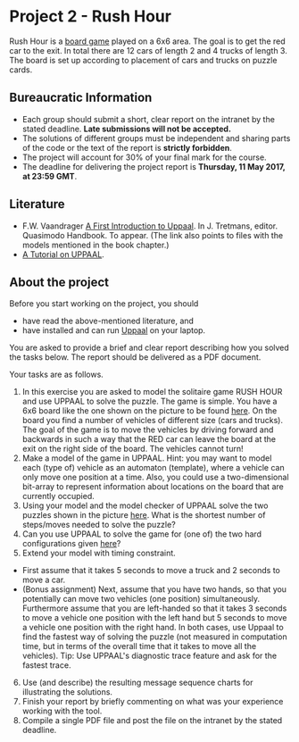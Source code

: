 # Project 2 - Rush Hour

Rush Hour is a [board game](https://en.wikipedia.org/wiki/Rush_Hour_\(board_game\)) played on a 6x6 area. The goal is to get the red car to the exit. In total there are 12 cars of length 2 and 4 trucks of length 3. The board is set up according to placement of cars and trucks on puzzle cards.

## Bureaucratic Information

* Each group should submit a short, clear report on the intranet by the stated deadline. **Late submissions will not be accepted.**
* The solutions of different groups must be independent and sharing parts of the code or the text of the report is **strictly forbidden**.
* The project will account for 30% of your final mark for the course.
* The deadline for delivering the project report is **Thursday, 11 May 2017, at 23:59 GMT**.

## Literature
* F.W. Vaandrager [A First Introduction to Uppaal](http://www.mbsd.cs.ru.nl/publications/papers/fvaan/handbookuppaal/). In J. Tretmans, editor. Quasimodo Handbook. To appear. (The link also points to files with the models mentioned in the book chapter.)
* [A Tutorial on UPPAAL](http://www.it.uu.se/research/group/darts/papers/texts/new-tutorial.pdf).

## About the project

Before you start working on the project, you should
* have read the above-mentioned literature, and
* have installed and can run [Uppaal](http://www.uppaal.org/) on your laptop.

You are asked to provide a brief and clear report describing how you solved the tasks below. The report should be delivered as a PDF document.

Your tasks are as follows.

1. In this exercise you are asked to model the solitaire game RUSH HOUR and use UPPAAL to solve the puzzle. The game is simple. You have a 6x6 board like the one shown on the picture to be found [here](http://www.ru.is/faculty/luca/MV09SPRING/rush.png). On the board you find a number of vehicles of different size (cars and trucks). The goal of the game is to move the vehicles by driving forward and backwards in such a way that the RED car can leave the board at the exit on the right side of the board. The vehicles cannot turn!
2. Make a model of the game in UPPAAL. Hint: you may want to model each (type of) vehicle as an automaton (template), where a vehicle can only move one position at a time. Also, you could use a two-dimensional bit-array to represent information about locations on the board that are currently occupied.
3. Using your model and the model checker of UPPAAL solve the two puzzles shown in the picture [here](http://www.ru.is/faculty/luca/MV09SPRING/puzzle.jpg). What is the shortest number of steps/moves needed to solve the puzzle?
4. Can you use UPPAAL to solve the game for (one of) the two hard configurations given [here](http://quomodocumque.wordpress.com/2012/02/18/the-hardest-rush-hour-position/)?
5. Extend your model with timing constraint.
* First assume that it takes 5 seconds to move a truck and 2 seconds to move a car.
* (Bonus assignment) Next, assume that you have two hands, so that you potentially can move two vehicles (one position) simultaneously. Furthermore assume that you are left-handed so that it takes 3 seconds to move a vehicle one position with the left hand but 5 seconds to move a vehicle one position with the right hand.
In both cases, use Uppaal to find the fastest way of solving the puzzle (not measured in computation time, but in terms of the overall time that it takes to move all the vehicles). Tip: Use UPPAAL's diagnostic trace feature and ask for the fastest trace.
6. Use (and describe) the resulting message sequence charts for illustrating the solutions.
7. Finish your report by briefly commenting on what was your experience working with the tool.
8. Compile a single PDF file and post the file on the intranet by the stated deadline.